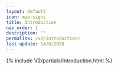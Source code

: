 ```yaml
---
layout: default
icon: map-signs
title: Introduction
nav_order: 1
description: ''
permalink: /v2/introduction/
last-update: 14/8/2020
---
```


{% include V2/partials/introduction.html %}